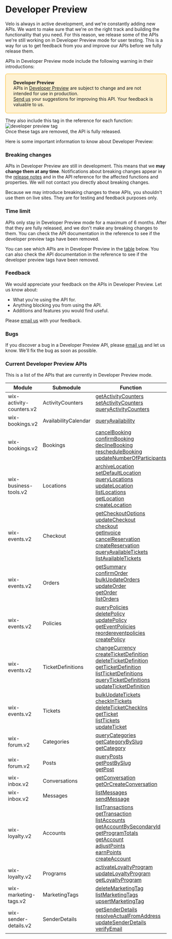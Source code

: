 


# Developer Preview


Velo is always in active development, and we're constantly adding new APIs. We want to make sure that we're on the right track and building the functionality that you need. For this reason, we release some of the APIs we're still working on in Developer Preview mode for user testing. This is a way for us to get feedback from you and improve our APIs before we fully release them.

APIs in Developer Preview mode include the following warning in their introductions:

<div style="background-color: #FEF1D1; padding: 18px 24px; border-radius: 6px; border: 1px solid #FDB10C; box-sizing: border-box; display: inline-block">
    <b>Developer Preview</b>
    <br/>
    <span>APIs in <a href="https://www.wix.com/velo/reference/api-overview/developer-preview">Developer Preview</a> are subject to change and are not intended for use in production.<br/><a href="mailto:velo-preview-feedback@wix.com">Send us</a> your suggestions for improving this API. Your feedback is valuable to us.</span>
</div>

They also include this tag in the reference for each function:  
![developer preview tag](https://user-images.githubusercontent.com/89579857/213133550-2b4fa3e8-e8fc-4513-a733-00abcc70925c.png)  
Once these tags are removed, the API is fully released.

Here is some important information to know about Developer Preview:

### Breaking changes 



APIs in Developer Preview are still in development. This means that we **may change them at any time**. Notifications about breaking changes appear in the [release notes](/release-notes) and in the API reference for the affected functions and properties. We will not contact you directly about breaking changes. 


Because we may introduce breaking changes to these APIs, you shouldn't use them on live sites. They are for testing and feedback purposes only.

### Time limit 
APIs only stay in Developer Preview mode for a maximum of 6 months. After that they are fully released, and we don't make any breaking changes to them. You can check the API documentation in the reference to see if the developer preview tags have been removed.

You can see which APIs are in Developer Preview in the [table](#current-developer-preview-apis) below. You can also check the API documentation in the reference to see if the developer preview tags have been removed.

### Feedback 
We would appreciate your feedback on the APIs in Developer Preview. Let us know about:

* What you're using the API for.
* Anything blocking you from using the API.
* Additions and features you would find useful.

Please [email us](mailto:velo-preview-feedback@wix.com) with your feedback.

### Bugs 
If you discover a bug in a Developer Preview API, please [email us](mailto:velo-preview-feedback@wix.com) and let us know.  We'll fix the bug as soon as possible.

### Current Developer Preview APIs 

This is a list of the APIs that are currently in Developer Preview mode.


| Module | Submodule | Function |
|---|---|---|
| wix-activity-counters.v2 | ActivityCounters | [getActivityCounters](https://www.wix.com/velo/reference/wix-activity-counters-v2/activitycounters/getactivitycounters "anchor")<br>[setActivityCounters](https://www.wix.com/velo/reference/wix-activity-counters-v2/activitycounters/setactivitycounters "anchor")<br>[queryActivityCounters](https://www.wix.com/velo/reference/wix-activity-counters-v2/activitycounters/queryactivitycounters "anchor") |
| wix-bookings.v2 | AvailabilityCalendar | [queryAvailability](https://www.wix.com/velo/reference/wix-bookings-v2/availabilitycalendar/queryavailability "anchor") |
| wix-bookings.v2 | Bookings | [cancelBooking](https://www.wix.com/velo/reference/wix-bookings-v2/bookings/cancelbooking "anchor")<br>[confirmBooking](https://www.wix.com/velo/reference/wix-bookings-v2/bookings/confirmbooking "anchor")<br>[declineBooking](https://www.wix.com/velo/reference/wix-bookings-v2/bookings/declinebooking "anchor")<br>[rescheduleBooking](https://www.wix.com/velo/reference/wix-bookings-v2/bookings/reschedulebooking "anchor")<br>[updateNumberOfParticipants](https://www.wix.com/velo/reference/wix-bookings-v2/bookings/updatenumberofparticipants "anchor") |
| wix-business-tools.v2 | Locations | [archiveLocation](https://www.wix.com/velo/reference/wix-business-tools-v2/locations/archivelocation "anchor")<br>[setDefaultLocation](https://www.wix.com/velo/reference/wix-business-tools-v2/locations/setdefaultlocation "anchor")<br>[queryLocations](https://www.wix.com/velo/reference/wix-business-tools-v2/locations/querylocations "anchor")<br>[updateLocation](https://www.wix.com/velo/reference/wix-business-tools-v2/locations/updatelocation "anchor")<br>[listLocations](https://www.wix.com/velo/reference/wix-business-tools-v2/locations/listlocations "anchor")<br>[getLocation](https://www.wix.com/velo/reference/wix-business-tools-v2/locations/getlocation "anchor")<br>[createLocation](https://www.wix.com/velo/reference/wix-business-tools-v2/locations/createlocation "anchor") |
| wix-events.v2 | Checkout | [getCheckoutOptions](https://www.wix.com/velo/reference/wix-events-v2/checkout/getcheckoutOptions "anchor")<br>[updateCheckout](https://www.wix.com/velo/reference/wix-events-v2/checkout/updatecheckout "anchor")<br>[checkout](https://www.wix.com/velo/reference/wix-events-v2/checkout/checkout "anchor")<br>[getInvoice](https://www.wix.com/velo/reference/wix-events-v2/checkout/getinvoice "anchor")<br>[cancelReservation](https://www.wix.com/velo/reference/wix-events-v2/checkout/cancelreservation "anchor")<br>[createReservation](https://www.wix.com/velo/reference/wix-events-v2/checkout/createreservation "anchor")<br>[queryAvailableTickets](https://www.wix.com/velo/reference/wix-events-v2/checkout/queryavailabletickets "anchor")<br>[listAvailableTickets](https://www.wix.com/velo/reference/wix-events-v2/checkout/listavailabletickets "anchor") |
| wix-events.v2 | Orders | [getSummary](https://www.wix.com/velo/reference/wix-events-v2/orders/getsummary "anchor")<br>[confirmOrder](https://www.wix.com/velo/reference/wix-events-v2/orders/confirmorder "anchor")<br>[bulkUpdateOrders](https://www.wix.com/velo/reference/wix-events-v2/orders/bulkupdateorders "anchor")<br>[updateOrder](https://www.wix.com/velo/reference/wix-events-v2/orders/updateorder "anchor")<br>[getOrder](https://www.wix.com/velo/reference/wix-events-v2/orders/getorder "anchor")<br>[listOrders](https://www.wix.com/velo/reference/wix-events-v2/orders/listorders "anchor") |
| wix-events.v2 | Policies | [queryPolicies](https://www.wix.com/velo/reference/wix-events-v2/policies/querypolicies "anchor")<br>[deletePolicy](https://www.wix.com/velo/reference/wix-events-v2/policies/deletepolicy "anchor")<br>[updatePolicy](https://www.wix.com/velo/reference/wix-events-v2/policies/updatepolicy "anchor")<br>[getEventPolicies](https://www.wix.com/velo/reference/wix-events-v2/policies/geteventpolicies "anchor")<br>[reordereventpolicies](https://www.wix.com/velo/reference/wix-events-v2/policies/reordereventpolicies "anchor")<br>[createPolicy](https://www.wix.com/velo/reference/wix-events-v2/policies/createpolicy "anchor") |
| wix-events.v2 | TicketDefinitions | [changeCurrency](https://www.wix.com/velo/reference/wix-events-v2/ticketdefinitions/changecurrency "anchor")<br>[createTicketDefinition](https://www.wix.com/velo/reference/wix-events-v2/ticketdefinitions/createticketdefinition "anchor")<br>[deleteTicketDefinition](https://www.wix.com/velo/reference/wix-events-v2/ticketdefinitions/deleteticketdefinition "anchor")<br>[getTicketDefinition](https://www.wix.com/velo/reference/wix-events-v2/ticketdefinitions/getticketdefinition "anchor")<br>[listTicketDefinitions](https://www.wix.com/velo/reference/wix-events-v2/ticketdefinitions/listticketdefinitions "anchor")<br>[queryTicketDefinitions](https://www.wix.com/velo/reference/wix-events-v2/ticketdefinitions/queryticketdefinitions "anchor")<br>[updateTicketDefinition](https://www.wix.com/velo/reference/wix-events-v2/ticketdefinitions/updateticketdefinition "anchor") |
| wix-events.v2 | Tickets | [bulkUpdateTickets](https://www.wix.com/velo/reference/wix-events-v2/tickets/bulkupdatetickets "anchor")<br>[checkInTickets](https://www.wix.com/velo/reference/wix-events-v2/tickets/checkintickets "anchor")<br>[deleteTicketCheckIns](https://www.wix.com/velo/reference/wix-events-v2/tickets/deleteticketcheckins "anchor")<br>[getTicket](https://www.wix.com/velo/reference/wix-events-v2/tickets/getticket "anchor")<br>[listTickets](https://www.wix.com/velo/reference/wix-events-v2/tickets/listtickets "anchor")<br>[updateTicket](https://www.wix.com/velo/reference/wix-events-v2/tickets/updateticket "anchor") |
| wix-forum.v2 | Categories | [queryCategories](https://www.wix.com/velo/reference/wix-forum-v2/categories/querycategories "anchor")<br>[getCategoryBySlug](https://www.wix.com/velo/reference/wix-forum-v2/categories/getcategorybyslug "anchor")<br>[getCategory](https://www.wix.com/velo/reference/wix-forum-v2/categories/getcategory "anchor") |
| wix-forum.v2 | Posts | [queryPosts](https://www.wix.com/velo/reference/wix-forum-v2/posts/queryposts "anchor")<br>[getPostBySlug](https://www.wix.com/velo/reference/wix-forum-v2/posts/getpostbyslug "anchor")<br>[getPost](https://www.wix.com/velo/reference/wix-forum-v2/posts/getpost "anchor") |
| wix-inbox.v2 | Conversations | [getConversation](https://www.wix.com/velo/reference/wix-inbox-v2/conversations/getconversation "anchor")<br>[getOrCreateConversation](https://www.wix.com/velo/reference/wix-inbox-v2/conversations/getorcreateconversation "anchor") |
| wix-inbox.v2 | Messages | [listMessages](https://www.wix.com/velo/reference/wix-inbox-v2/message/listmessages "anchor")<br>[sendMessage](https://www.wix.com/velo/reference/wix-inbox-v2/message/sendmessage "anchor") |
| wix-loyalty.v2 | Accounts | [listTransactions](https://www.wix.com/velo/reference/wix-loyalty-v2/accounts/listtransactions "anchor")<br>[getTransaction](https://www.wix.com/velo/reference/wix-loyalty-v2/accounts/gettransaction "anchor")<br>[listAccounts](https://www.wix.com/velo/reference/wix-loyalty-v2/accounts/listaccounts "anchor")<br>[getAccountBySecondaryId](https://www.wix.com/velo/reference/wix-loyalty-v2/accounts/getaccountbysecondaryid "anchor")<br>[getProgramTotals](https://www.wix.com/velo/reference/wix-loyalty-v2/accounts/getprogramtotals "anchor")<br>[getAccount](https://www.wix.com/velo/reference/wix-loyalty-v2/accounts/getaccount "anchor")<br>[adjustPoints](https://www.wix.com/velo/reference/wix-loyalty-v2/accounts/adjustpoints "anchor")<br>[earnPoints](https://www.wix.com/velo/reference/wix-loyalty-v2/accounts/earnpoints "anchor")<br>[createAccount](https://www.wix.com/velo/reference/wix-loyalty-v2/accounts/createaccount "anchor") |
| wix-loyalty.v2 | Programs | [activateLoyaltyProgram](https://www.wix.com/velo/reference/wix-loyalty-v2/programs/activateloyaltyprogram "anchor")<br>[updateLoyaltyProgram](https://www.wix.com/velo/reference/wix-loyalty-v2/programs/updateloyaltyprogram "anchor")<br>[getLoyaltyProgram](https://www.wix.com/velo/reference/wix-loyalty-v2/programs/getloyaltyprogram "anchor") |
| wix-marketing-tags.v2 | MarketingTags | [deleteMarketingTag](https://www.wix.com/velo/reference/wix-marketing-tags-v2/marketingtags/deletemarketingtag "anchor")<br>[listMarketingTags](https://www.wix.com/velo/reference/wix-marketing-tags-v2/marketingtags/listmarketingtags "anchor")<br>[upsertMarketingTag](https://www.wix.com/velo/reference/wix-marketing-tags-v2/marketingtags/upsertmarketingtag "anchor") |
| wix-sender-details.v2 | SenderDetails | [getSenderDetails](https://www.wix.com/velo/reference/wix-sender-details-v2/senderdetails/getsenderdetails "anchor")<br>[resolveActualFromAddress](https://www.wix.com/velo/reference/wix-sender-details-v2/senderdetails/resolveactualfromaddress "anchor")<br>[updateSenderDetails](https://www.wix.com/velo/reference/wix-sender-details-v2/senderdetails/updatesenderdetails "anchor")<br>[verifyEmail](https://www.wix.com/velo/reference/wix-sender-details-v2/senderdetails/verifyemail "anchor") |


